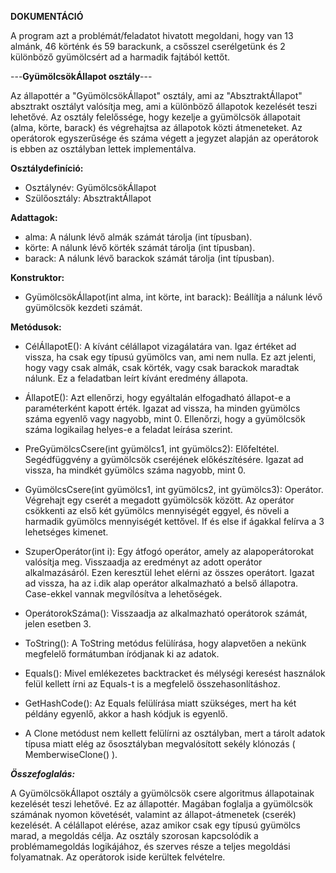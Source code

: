 **DOKUMENTÁCIÓ**

A program azt a problémát/feladatot hivatott megoldani, hogy van 13 almánk, 46 körténk és 59 barackunk, a csősszel cserélgetünk és 2 különböző gyümölcsért ad a harmadik fajtából kettőt.

---**GyümölcsökÁllapot osztály**---

Az állapottér a "GyümölcsökÁllapot" osztály, ami az "AbsztraktÁllapot" absztrakt osztályt valósítja meg, ami a különböző állapotok kezelését teszi lehetővé.
Az osztály felelőssége, hogy kezelje a gyümölcsök állapotait (alma, körte, barack) és végrehajtsa az állapotok közti átmeneteket. Az operátorok egyszerűsége és száma végett a jegyzet alapján az operátorok is ebben az osztályban lettek implementálva.

**Osztálydefiníció:**

 *    Osztálynév: GyümölcsökÁllapot
 *    Szülőosztály: AbsztraktÁllapot

**Adattagok:**

 *    alma: A nálunk lévő almák számát tárolja (int típusban).
 *    körte: A nálunk lévő körték számát tárolja (int típusban).
 *    barack: A nálunk lévő barackok számát tárolja (int típusban).

**Konstruktor:**

 *    GyümölcsökÁllapot(int alma, int körte, int barack): Beállítja a nálunk lévő gyümölcsök kezdeti számát.

**Metódusok:**

 *    CélÁllapotE(): A kívánt célállapot vizagálatára van. Igaz értéket ad vissza, ha csak egy típusú gyümölcs van, ami nem nulla. Ez azt jelenti, hogy vagy csak almák, csak körték, vagy csak barackok maradtak nálunk. Ez a feladatban leírt kívánt eredmény állapota.

 *    ÁllapotE(): Azt ellenőrzi, hogy egyáltalán elfogadható állapot-e a paraméterként kapott érték. Igazat ad vissza, ha minden gyümölcs száma egyenlő vagy nagyobb, mint 0. Ellenőrzi, hogy a gyümölcsök száma logikailag helyes-e a feladat leírása szerint.

 *    PreGyümölcsCsere(int gyümölcs1, int gyümölcs2): Előfeltétel. Segédfüggvény a gyümölcsök cseréjének előkészítésére. Igazat ad vissza, ha mindkét gyümölcs száma nagyobb, mint 0.

 *    GyümölcsCsere(int gyümölcs1, int gyümölcs2, int gyümölcs3): Operátor. Végrehajt egy cserét a megadott gyümölcsök között. Az operátor csökkenti az első két gyümölcs mennyiségét eggyel, és növeli a harmadik gyümölcs mennyiségét kettővel. If és else if ágakkal felírva a 3 lehetséges kimenet.

 *    SzuperOperátor(int i): Egy átfogó operátor, amely az alapoperátorokat valósítja meg. Visszaadja az eredményt az adott operátor alkalmazásáról. Ezen keresztül lehet elérni az összes operátort. Igazat ad vissza, ha az i.dik alap operátor alkalmazható a belső állapotra. Case-ekkel vannak megvílósítva a lehetőségek.

 *    OperátorokSzáma(): Visszaadja az alkalmazható operátorok számát, jelen esetben 3.

 *    ToString(): A ToString metódus felülírása, hogy alapvetően a nekünk megfelelő formátumban íródjanak ki az adatok.

 *    Equals(): Mivel emlékezetes backtracket és mélységi keresést használok felül kellett írni az Equals-t is a megfelelő összehasonlításhoz.

 *    GetHashCode(): Az Equals felülírása miatt szükséges, mert ha két példány egyenlő, akkor a hash kódjuk is egyenlő.

 *    A Clone metódust nem kellett felülírni az osztályban, mert a tárolt adatok típusa miatt elég az ősosztályban megvalósított sekély klónozás ( MemberwiseClone() ).

***Összefoglalás:***

A GyümölcsökÁllapot osztály a gyümölcsök csere algoritmus állapotainak kezelését teszi lehetővé. Ez az állapottér. Magában foglalja a gyümölcsök számának nyomon követését, valamint az állapot-átmenetek (cserék) kezelését. A célállapot elérése, azaz amikor csak egy típusú gyümölcs marad, a megoldás célja. Az osztály szorosan kapcsolódik a problémamegoldás logikájához, és szerves része a teljes megoldási folyamatnak. Az operátorok iside kerültek felvételre.
